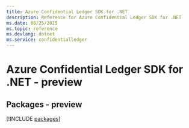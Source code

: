 ```yaml
---
title: Azure Confidential Ledger SDK for .NET
description: Reference for Azure Confidential Ledger SDK for .NET
ms.date: 08/25/2025
ms.topic: reference
ms.devlang: dotnet
ms.service: confidentialledger
---
```

# Azure Confidential Ledger SDK for .NET - preview
## Packages - preview
[!INCLUDE [packages](confidential-ledger-index.md)]
